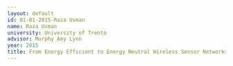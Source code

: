```yaml
---
layout: default 
id: 01-01-2015-Raza Usman
name: Raza Usman
university: University of Trento
advisor: Murphy Amy Lynn
year: 2015
title: From Energy Efficient to Energy Neutral Wireless Sensor Networks
---
```

